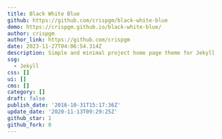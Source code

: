 ```yaml
---
title: Black White Blue
github: https://github.com/crispgm/black-white-blue
demo: https://crispgm.github.io/black-white-blue/
author: crispgm
author_link: https://github.com/crispgm
date: 2023-11-27T04:06:54.314Z
description: Simple and minimal project home page theme for Jekyll
ssg:
  - Jekyll
css: []
ui: []
cms: []
category: []
draft: false
publish_date: '2016-10-31T15:17:36Z'
update_date: '2020-11-13T09:29:25Z'
github_star: 1
github_fork: 0
---
```

